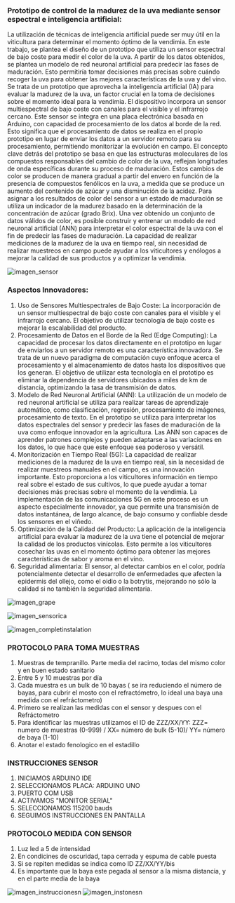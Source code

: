 ### Prototipo de control de la madurez de la uva mediante sensor espectral e inteligencia artificial:

La utilización de técnicas de inteligencia artificial puede ser muy útil en la viticultura para determinar el momento óptimo de la vendimia. En este trabajo, se plantea el diseño de un prototipo que utiliza un sensor espectral de bajo coste para medir el color de la uva. A partir de los datos obtenidos, se plantea un modelo de red neuronal artificial para predecir las fases de maduración. Esto permitiría tomar decisiones más precisas sobre cuándo recoger la uva para obtener las mejores características de la uva y del vino.
Se trata de un prototipo que aprovecha la inteligencia artificial (IA) para evaluar la madurez de la uva, un factor crucial en la toma de decisiones sobre el momento ideal para la vendimia. El dispositivo incorpora un sensor multiespectral de bajo coste con canales para el visible y el infrarrojo cercano. Este sensor se integra en una placa electrónica basada en Arduino, con capacidad  de procesamiento de los datos al borde de la red. Esto significa que el procesamiento de datos se realiza en el propio prototipo en lugar de enviar los datos a un servidor remoto para su procesamiento, permitiendo monitorizar la evolución en campo. El concepto clave detrás del prototipo se basa en que las estructuras moleculares de los compuestos responsables del cambio de color de la uva, reflejan longitudes de onda específicas durante su proceso de maduración. Estos cambios de color se producen de manera gradual a partir del envero en función de la presencia de compuestos fenólicos en la uva,  a medida que se produce un   aumento del contenido de azúcar y una disminución de la acidez. Para asignar a los resultados de color del sensor a un estado de maduración se utiliza un indicador de la madurez basado en la determinación de la concentración de azúcar (grado Brix). Una vez obtenido un conjunto de datos válidos de color, es posible construir y entrenar un modelo de  red neuronal artificial (ANN) para interpretar el color espectral de la uva con el fin de predecir las fases de maduración. La capacidad de realizar mediciones de la madurez de la uva en tiempo real, sin necesidad de realizar muestreos en campo puede ayudar a los viticultores y enólogos a mejorar la calidad de sus productos y a optimizar la vendimia.

![imagen_sensor](https://github.com/vacashot/GrapeRipenessSensor/blob/main/esquema_conexiones.png)

### Aspectos Innovadores:
1.	Uso de Sensores Multiespectrales de Bajo Coste: La incorporación de un sensor multiespectral de bajo coste con canales para el visible y el infrarrojo cercano. El objetivo de utilizar tecnología de bajo coste es mejorar la escalabilidad del producto.
2.	Procesamiento de Datos en el Borde de la Red (Edge Computing): La capacidad de procesar los datos directamente en el prototipo en lugar de enviarlos a un servidor remoto es una característica innovadora. Se trata de un nuevo paradigma de computación cuyo enfoque acerca el procesamiento y el almacenamiento de datos hasta los dispositivos que los generan. El objetivo de utilizar esta tecnología en el prototipo es eliminar la dependencia de servidores ubicados a miles de km de distancia, optimizando la tasa de transmisión de datos.
3.	Modelo de Red Neuronal Artificial (ANN): La utilización de un modelo de red neuronal artificial se utiliza para realizar tareas de aprendizaje automático, como clasificación, regresión, procesamiento de imágenes, procesamiento de texto. En el prototipo se utiliza para interpretar los datos espectrales del sensor y predecir las fases de maduración de la uva como enfoque innovador en la agricultura. Las ANN son capaces de aprender patrones complejos y pueden adaptarse a las variaciones en los datos, lo que hace que este enfoque sea poderoso y versátil.
4.	Monitorización en Tiempo Real (5G): La capacidad de realizar mediciones de la madurez de la uva en tiempo real, sin la necesidad de realizar muestreos manuales en el campo, es una innovación importante. Esto proporciona a los viticultores información en tiempo real sobre el estado de sus cultivos, lo que puede ayudar a tomar decisiones más precisas sobre el momento de la vendimia. La implementación de las comunicaciones 5G en este proceso es un aspecto especialmente innovador, ya que permite una transmisión de datos instantánea, de largo alcance, de bajo consumo y confiable desde los sensores en el viñedo.
5.	Optimización de la Calidad del Producto: La aplicación de la inteligencia artificial para evaluar la madurez de la uva tiene el potencial de mejorar la calidad de los productos vinícolas. Esto permite a los viticultores cosechar las uvas en el momento óptimo para obtener las mejores características de sabor y aroma en el vino.
6.	Seguridad alimentaria: El sensor, al detectar cambios en el color, podría potencialmente detectar el desarrollo de enfermedades que afecten la epidermis del ollejo, como el oidio o la botrytis, mejorando no sólo la calidad si no también la seguridad alimentaria.

![imagen_grape](https://github.com/vacashot/GrapeRipenessSensor/blob/main/Imagen%20de%20WhatsApp%202024-07-09%20a%20las%2014.44.46_d28408eb.jpg)

![imagen_sensorica](https://github.com/vacashot/GrapeRipenessSensor/blob/main/20240709_135442.jpg)

![imagen_completinstalation](https://github.com/vacashot/GrapeRipenessSensor/blob/main/20240709_135456.jpg)

### PROTOCOLO PARA TOMA MUESTRAS
1. Muestras de tempranillo. Parte media del racimo, todas del mismo color y en buen estado sanitario
2.  Entre 5 y 10 muestras por día
3.  Cada muestra es un bulk de 10 bayas ( se ira reduciendo el número de bayas, para cubrir el mosto con el refractómetro, lo ideal una baya una medida con el refráctometro)
4.  Primero se realizan las medidas con el sensor y despues con el Refráctometro
5.  Para identificar las muestras utilizamos el ID de ZZZ/XX/YY:  ZZZ= numero de muestras (0-999) / XX= número de bulk (5-10)/ YY= número de baya (1-10)
6.  Anotar el estado fenologico en el estadillo
### INSTRUCCIONES SENSOR 
1. INICIAMOS ARDUINO IDE
2. SELECCIONAMOS PLACA: ARDUINO UNO
3. PUERTO COM USB
4. ACTIVAMOS "MONITOR SERIAL"
5. SELECCIONAMOS 115200 bauds
6. SEGUIMOS INSTRUCCIONES EN PANTALLA
### PROTOCOLO MEDIDA CON SENSOR
1. Luz led a 5 de intensidad
2. En condicines de oscuridad, tapa cerrada y espuma de cable puesta
3. Si se repiten medidas se indica como ID ZZ/XX/YY/bis
4. Es importante que la baya este pegada al sensor a la misma distancia, y en el parte media de la baya

![imagen_instruccionesn](https://github.com/vacashot/GrapeRipenessSensor/blob/main/ITACyL_2024/instrucciones.JPG)
![imagen_instonesn](https://github.com/vacashot/GrapeRipenessSensor/blob/main/ITACyL_2024/estados_fenologicos_de_la_vid_1_20150202_1544847080.jpg)
